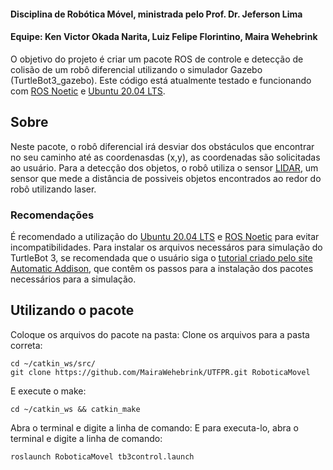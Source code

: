 #### Disciplina de Robótica Móvel, ministrada pelo Prof. Dr. Jeferson Lima
#### Equipe: Ken Victor Okada Narita, Luiz Felipe Florintino, Maira Wehebrink
O objetivo do projeto é criar um pacote ROS de controle e detecção de colisão de um robô diferencial utilizando o simulador Gazebo (TurtleBot3_gazebo).
Este código está atualmente testado e funcionando com [ROS Noetic](http://wiki.ros.org/noetic/) e [Ubuntu 20.04 LTS](https://releases.ubuntu.com/20.04/).
## Sobre
Neste pacote, o robô diferencial irá desviar dos obstáculos que encontrar no seu caminho até as coordenasdas (x,y), as coordenadas são solicitadas ao usuário.
Para a detecção dos objetos, o robô utiliza o sensor [LIDAR](https://emanual.robotis.com/docs/en/platform/turtlebot3/appendix_lds_01/), um sensor que mede a distância de possiveis objetos encontrados ao redor do robô utilizando laser.
### Recomendações
É recomendado a utilização do [Ubuntu 20.04 LTS](https://releases.ubuntu.com/20.04/) e [ROS Noetic](http://wiki.ros.org/noetic/) para evitar incompatibilidades.
Para instalar os arquivos necessáros para simulação do TurtleBot 3, se recomendada que o usuário siga o [tutorial criado pelo site Automatic Addison](https://automaticaddison.com/how-to-launch-the-turtlebot3-simulation-with-ros/), que contêm os passos para a instalação dos pacotes necessários para a simulação. 

## Utilizando o pacote

Coloque os arquivos do pacote na pasta:
Clone os arquivos para a pasta correta:
```
cd ~/catkin_ws/src/
git clone https://github.com/MairaWehebrink/UTFPR.git RoboticaMovel
```
E execute o make:
```
cd ~/catkin_ws && catkin_make
```

Abra o terminal e digite a linha de comando:
E para executa-lo, abra o terminal e digite a linha de comando:

```
roslaunch RoboticaMovel tb3control.launch
